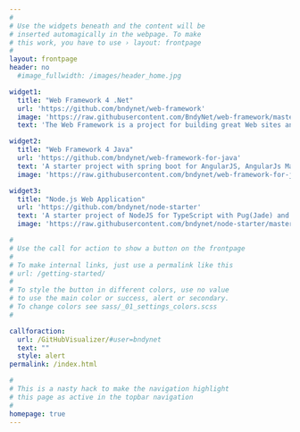 ```yaml
---
#
# Use the widgets beneath and the content will be
# inserted automagically in the webpage. To make
# this work, you have to use › layout: frontpage
#
layout: frontpage
header: no
  #image_fullwidth: /images/header_home.jpg

widget1:
  title: "Web Framework 4 .Net"
  url: 'https://github.com/bndynet/web-framework'
  image: 'https://raw.githubusercontent.com/BndyNet/web-framework/master/screenshots/home.png'
  text: 'The Web Framework is a project for building great Web sites and Web applications using C# fast and easily.'

widget2:
  title: "Web Framework 4 Java"
  url: 'https://github.com/bndynet/web-framework-for-java'
  text: 'A starter project with spring boot for AngularJS, AngularJs Material, Thymeleaf, RESTful API, MySQL, Redis and MongoDB.'
  image: 'https://raw.githubusercontent.com/bndynet/web-framework-for-java/master/docs/img/admin-home.png'

widget3:
  title: "Node.js Web Application"
  url: 'https://github.com/bndynet/node-starter'
  text: 'A starter project of NodeJS for TypeScript with Pug(Jade) and mongoDB. Integrated Jest testing. v0.1 for express with ejs.'
  image: 'https://raw.githubusercontent.com/bndynet/node-starter/master/docs/img/home.png'

#
# Use the call for action to show a button on the frontpage
#
# To make internal links, just use a permalink like this
# url: /getting-started/
#
# To style the button in different colors, use no value
# to use the main color or success, alert or secondary.
# To change colors see sass/_01_settings_colors.scss
#

callforaction:
  url: /GitHubVisualizer/#user=bndynet
  text: ""
  style: alert
permalink: /index.html

#
# This is a nasty hack to make the navigation highlight
# this page as active in the topbar navigation
#
homepage: true
---
```

